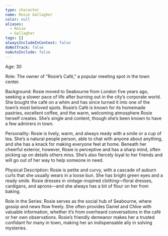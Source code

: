 ```yaml
---
type: character
name: Rosie Gallagher
color: null
aliases:
  - Rosie
  - Gallagher
tags: []
alwaysIncludeInContext: false
doNotTrack: false
noAutoInclude: false
---
```

Age: 30

Role: The owner of "Rosie’s Café," a popular meeting spot in the town center.

Background: Rosie moved to Seabourne from London five years ago, seeking a slower pace of life after burning out in the city’s corporate world. She bought the café on a whim and has since turned it into one of the town’s most beloved spots. Rosie’s Café is known for its homemade pastries, excellent coffee, and the warm, welcoming atmosphere Rosie herself creates. She’s single and content, though she’s been known to have a few admirers in town.

Personality: Rosie is lively, warm, and always ready with a smile or a cup of tea. She’s a natural people person, able to chat with anyone about anything, and she has a knack for making everyone feel at home. Beneath her cheerful exterior, however, Rosie is perceptive and has a sharp mind, often picking up on details others miss. She’s also fiercely loyal to her friends and will go out of her way to help someone in need.

Physical Description: Rosie is petite and curvy, with a cascade of auburn curls that she usually wears in a loose bun. She has bright green eyes and a ready smile. Rosie dresses in vintage-inspired clothing—floral dresses, cardigans, and aprons—and she always has a bit of flour on her from baking.

Role in the Series: Rosie serves as the social hub of Seabourne, where gossip and news flow freely. She often provides Daniel and Chloe with valuable information, whether it’s from overheard conversations in the café or her own observations. Rosie’s friendly demeanor makes her a trusted confidant for many in town, making her an indispensable ally in solving mysteries.